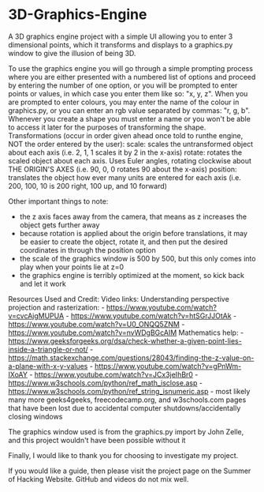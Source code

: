 # 3D-Graphics-Engine
A 3D graphics engine project with a simple UI allowing you to enter 3 dimensional points, which it transforms and displays to a graphics.py window to give the illusion of being 3D.

To use the graphics engine you will go through a simple prompting process where you are either presented with a numbered list of options and proceed by entering the number of one option, or you will be prompted to enter points or values, in which case you enter them like so: "x, y, z". When you are prompted to enter colours, you may enter the name of the colour in graphics.py, or you can enter an rgb value separated by commas: "r, g, b". Whenever you create a shape you must enter a name or you won't be able to access it later for the purposes of transforming the shape. 
Transformations (occur in order given ahead once told to runthe engine, NOT the order entered by the user):
  scale:
    scales the untransformed object about each axis (i.e. 2, 1, 1 scales it by 2 in the x-axis) 
  rotate:
    rotates the scaled object about each axis. Uses Euler angles, rotating clockwise about THE ORIGIN'S AXES (i.e. 90, 0, 0 rotates 90 about the x-axis)
  position:
    translates the object how ever many units are entered for each axis (i.e. 200, 100, 10 is 200 right, 100 up, and 10 forward)

Other important things to note:
  - the z axis faces away from the camera, that means as z increases the object gets further away
  - because rotation is applied about the origin before translations, it may be easier to create the object, rotate it, and then put the desired coordinates in through the position option
  - the scale of the graphics window is 500 by 500, but this only comes into play when your points lie at z=0
  - the graphics engine is terribly optimized at the moment, so kick back and let it work


Resources Used and Credit:
Video links:
  Understanding perspective projection and rasterization:
    - https://www.youtube.com/watch?v=cvcAjgMUPUA
    - https://www.youtube.com/watch?v=htSGrJJOtAk
    - https://www.youtube.com/watch?v=U0_ONQQ5ZNM
    - https://www.youtube.com/watch?v=nvWDgBGcAIM
  Mathematics help:
    - https://www.geeksforgeeks.org/dsa/check-whether-a-given-point-lies-inside-a-triangle-or-not/
    - https://math.stackexchange.com/questions/28043/finding-the-z-value-on-a-plane-with-x-y-values
    - https://www.youtube.com/watch?v=gPnWm-IXoAY
    - https://www.youtube.com/watch?v=JCx3jeIhBr0
    - https://www.w3schools.com/python/ref_math_isclose.asp
    - https://www.w3schools.com/python/ref_string_isnumeric.asp
    - most likely many more geeks4geeks, freecodecamp.org, and w3schools.com pages that have been lost due to accidental computer shutdowns/accidentally closing windows

The graphics window used is from the graphics.py import by John Zelle, and this project wouldn't have been possible without it

Finally, I would like to thank you for choosing to investigate my project.

If you would like a guide, then please visit the project page on the Summer of Hacking Website. GitHub and videos do not mix well.
